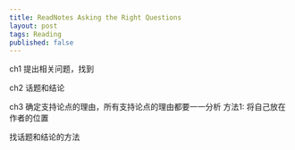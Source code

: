 ```yaml
---
title: ReadNotes Asking the Right Questions
layout: post
tags: Reading
published: false
---
```


ch1 提出相关问题，找到

ch2 话题和结论

ch3 确定支持论点的理由，所有支持论点的理由都要一一分析
方法1: 将自己放在作者的位置

找话题和结论的方法  

